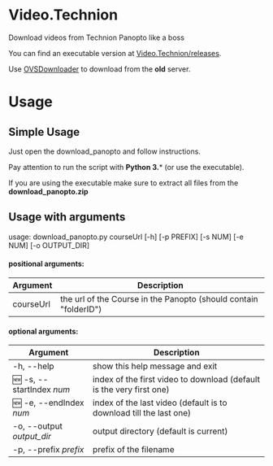 # Video.Technion
Download videos from Technion Panopto like a boss

You can find an executable version at [Video.Technion/releases](https://github.com/urielha/Video.Technion/releases).

Use [OVSDownloader](https://github.com/Krumpet/OVSDownloader) to download from the **old** server.

# Usage

## Simple Usage

Just open the download_panopto and follow instructions.

Pay attention to run the script with **Python 3.*** (or use the executable).

If you are using the executable make sure to extract all files from the **download_panopto.zip** 

## Usage with arguments

usage: download_panopto.py courseUrl \[-h\] \[-p PREFIX\] \[-s NUM\] \[-e NUM\] \[-o OUTPUT_DIR\]

#### positional arguments:

| Argument | Description |
| -------- | ----------- |
|  courseUrl  | the url of the Course in the Panopto (should contain "folderID") |

#### optional arguments:
| Argument | Description |
| -------- | ----------- |
| -h, --help | show this help message and exit |
| :new: -s, --startIndex *num* | index of the first video to download (default is the very first one) |
| :new: -e, --endIndex *num* | index of the last video (default is to download till the last one) |
| -o, --output *output_dir* | output directory (default is current) |
| -p, --prefix *prefix* | prefix of the filename |


